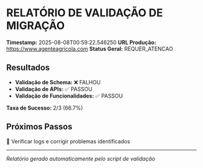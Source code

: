 # RELATÓRIO DE VALIDAÇÃO DE MIGRAÇÃO

**Timestamp:** 2025-08-08T00:59:22.546250
**URL Produção:** https://www.agenteagricola.com
**Status Geral:** REQUER_ATENCAO

## Resultados

- **Validação de Schema:** ❌ FALHOU
- **Validação de APIs:** ✅ PASSOU 
- **Validação de Funcionalidades:** ✅ PASSOU

**Taxa de Sucesso:** 2/3 (66.7%)

## Próximos Passos

🔧 Verificar logs e corrigir problemas identificados

---
*Relatório gerado automaticamente pelo script de validação*

